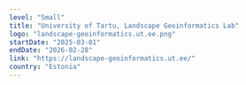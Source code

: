 ```yaml
---
level: "Small"
title: "University of Tartu, Landscape Geoinformatics Lab"
logo: "landscape-geoinformatics.ut.ee.png"
startDate: "2025-03-01"
endDate: "2026-02-28"
link: "https://landscape-geoinformatics.ut.ee/"
country: "Estonia"
---
```

